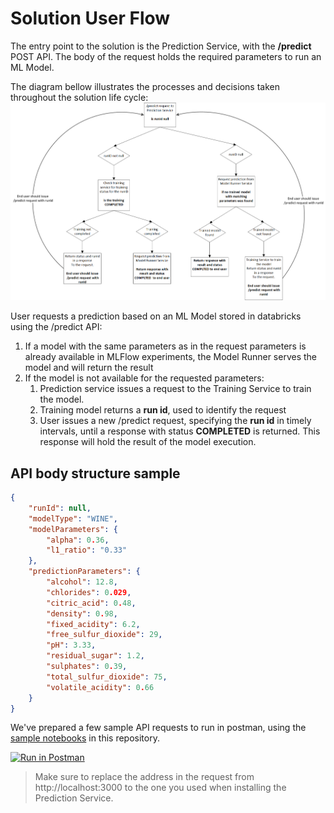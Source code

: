 # Solution User Flow

The entry point to the solution is the Prediction Service, with the **/predict** POST API.
The body of the request holds the required parameters to run an ML Model.

The diagram bellow illustrates the processes and decisions taken throughout the solution life cycle:
![Process Flow Diagram](images/process_flow.png)

User requests a prediction based on an ML Model stored in databricks using the /predict API:

1. If a model with the same parameters as in the request parameters is already available in MLFlow experiments, the Model Runner serves the model and will return the result
2. If the model is not available for the requested parameters:
    1. Prediction service issues a request to the Training Service to train the model.
    2. Training model returns a **run id**, used to identify the request
    3. User issues a new /predict request, specifying the **run id** in timely intervals, until a response with status **COMPLETED** is returned. This response will hold the result of the model execution.

## API body structure sample

```json
{
    "runId": null,
    "modelType": "WINE",
    "modelParameters": {
        "alpha": 0.36,
        "l1_ratio": "0.33"
    },
    "predictionParameters": {
        "alcohol": 12.8,
        "chlorides": 0.029,
        "citric_acid": 0.48,
        "density": 0.98,
        "fixed_acidity": 6.2,
        "free_sulfur_dioxide": 29,
        "pH": 3.33,
        "residual_sugar": 1.2,
        "sulphates": 0.39,
        "total_sulfur_dioxide": 75,
        "volatile_acidity": 0.66
    }
}
```

We've prepared a few sample API requests to run in postman, using the [sample notebooks](./notebooks) in this repository.

[![Run in Postman](https://run.pstmn.io/button.svg)](https://app.getpostman.com/run-collection/adc8703fb97388e41ded)

> Make sure to replace the address in the request from http://localhost:3000 to the one you used when installing the Prediction Service.
